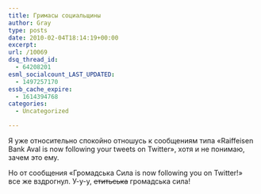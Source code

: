 ```yaml
---
title: Гримасы социальщины
author: Gray
type: posts
date: 2010-02-04T18:14:19+00:00
excerpt:
url: /10069
dsq_thread_id:
  - 64208201
esml_socialcount_LAST_UPDATED:
  - 1497257170
essb_cache_expire:
  - 1614394768
categories:
  - Uncategorized

---
```








Я&nbsp;уже относительно спокойно отношусь к&nbsp;сообщениям типа &laquo;Raiffeisen Bank Aval is&nbsp;now following your tweets on&nbsp;Twitter&raquo;, хотя и&nbsp;не&nbsp;понимаю, зачем это ему.

Но&nbsp;от&nbsp;сообщения &laquo;Громадська Сила is&nbsp;now following you on&nbsp;Twitter!&raquo; все&nbsp;же вздрогнул. <nobr>У-у-у</nobr>, <strike>етитьська</strike> громадська сила!
